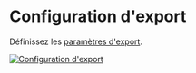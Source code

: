 # Configuration d'export

Définissez les [paramètres d'export](../../../../automation-and-integration/network-monitoring/nagios.md).

[![Configuration d'export](../../../../assets/images/en/system-administration/administration/import-and-interfaces/monitoring/1-m.png)](../../../../assets/images/en/system-administration/administration/import-and-interfaces/monitoring/1-m.png)
